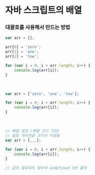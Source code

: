 자바 스크립트의 배열
==========================

### 대괄호를 사용해서 만드는 방법

```JavaScript
var arr = []; 

arr[0] = 'zero';
arr[1] = 'one';
arr[2] = 'tow';

for (var i = 0; i < arr.length; i++) {
    console.log(arr[i]);
}
```

</br>

```JavaScript
var arr = ['zero', 'one', 'tow']; 

for (var i = 0; i < arr.length; i++) {
    console.log(arr[i]);
}

```

</br>

```JavaScript
// 배열 생성 (배열 크기 지정)
// 쉼표 개수만큼 크기가 지정됨
var arr = [,,,]; 

for (var i = 0; i < arr.length; i++) {
    console.log(arr[i]);
}
        
// 값이 할당되지 않아서 undefined 3번 출력  

```

